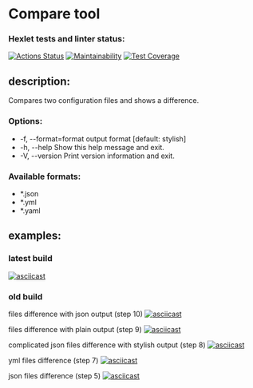 # Compare tool

### Hexlet tests and linter status:
[![Actions Status](https://github.com/Neon1ine/java-project-71/actions/workflows/hexlet-check.yml/badge.svg)](https://github.com/Neon1ine/java-project-71/actions)
[![Maintainability](https://api.codeclimate.com/v1/badges/17ca376b3163a2e29f24/maintainability)](https://codeclimate.com/github/Neon1ine/java-project-71/maintainability)
[![Test Coverage](https://api.codeclimate.com/v1/badges/17ca376b3163a2e29f24/test_coverage)](https://codeclimate.com/github/Neon1ine/java-project-71/test_coverage)

## description:
Compares two configuration files and shows a difference.

### Options:
* -f, --format=format   output format [default: stylish]
* -h, --help      Show this help message and exit.
* -V, --version   Print version information and exit.

### Available formats:
* *.json
* *.yml
* *.yaml

## examples:
### latest build

[![asciicast](https://asciinema.org/a/664365.svg)](https://asciinema.org/a/664365)

### old build

files difference with json output (step 10)
[![asciicast](https://asciinema.org/a/662662.svg)](https://asciinema.org/a/662662)

files difference with plain output (step 9)
[![asciicast](https://asciinema.org/a/662587.svg)](https://asciinema.org/a/662587)

complicated json files difference with stylish output (step 8)
[![asciicast](https://asciinema.org/a/662578.svg)](https://asciinema.org/a/662578)

yml files difference (step 7)
[![asciicast](https://asciinema.org/a/662508.svg)](https://asciinema.org/a/662508)

json files difference (step 5)
[![asciicast](https://asciinema.org/a/4eAInCYs2m8jZmEbB723mUlP2.svg)](https://asciinema.org/a/4eAInCYs2m8jZmEbB723mUlP2)
